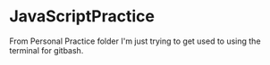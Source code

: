 # JavaScriptPractice
From Personal Practice folder I'm just trying to get used to using the terminal for gitbash.
